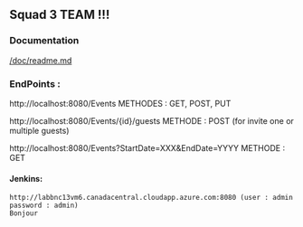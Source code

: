 ## Squad 3 TEAM !!! ##

### Documentation ###

[/doc/readme.md](/doc/readme.md)

### EndPoints : ###

http://localhost:8080/Events                                       METHODES : GET, POST, PUT    

http://localhost:8080/Events/{id}/guests                           METHODE : POST (for invite one or multiple guests)

http://localhost:8080/Events?StartDate=XXX&EndDate=YYYY            METHODE : GET

#### Jenkins: ####
    http://labbnc13vm6.canadacentral.cloudapp.azure.com:8080 (user : admin password : admin)
    Bonjour

